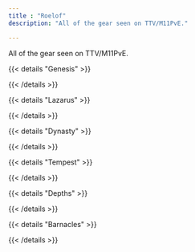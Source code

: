 ```yaml
---
title : "Roelof"
description: "All of the gear seen on TTV/M11PvE."

---
```

All of the gear seen on TTV/M11PvE.

{{< details "Genesis" >}}


    
{{< /details >}}

{{< details "Lazarus" >}}


    
{{< /details >}}

{{< details "Dynasty" >}}


    
{{< /details >}}

{{< details "Tempest" >}}


    
{{< /details >}}

{{< details "Depths" >}}


    
{{< /details >}}

{{< details "Barnacles" >}}


    
{{< /details >}}